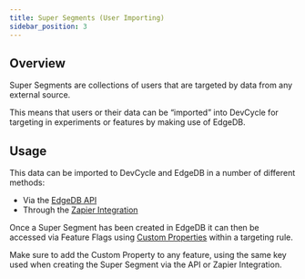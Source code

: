 ```yaml
---
title: Super Segments (User Importing)
sidebar_position: 3
---
```


## Overview

Super Segments are collections of users that are targeted by data from any external source. 

This means that users or their data can be “imported” into DevCycle for targeting in experiments or features by making use of EdgeDB. 

## Usage

This data can be imported to DevCycle and EdgeDB in a number of different methods:
- Via the [EdgeDB API](/docs/best-practices/edgedb-and-edge-flags/edge-db-via-api-simple)
- Through the [Zapier Integration](/docs/best-practices/edgedb-and-edge-flags/import-from-anywhere)

Once a Super Segment has been created in EdgeDB it can then be accessed via Feature Flags using [Custom Properties](/docs/home/feature-management/features-and-variables/custom-properties) within a targeting rule.

Make sure to add the Custom Property to any feature, using the same key used when creating the Super Segment via the API or Zapier Integration.